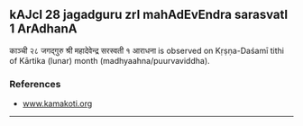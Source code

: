 ## kAJcI 28 jagadguru zrI mahAdEvEndra sarasvatI 1 ArAdhanA

काञ्ची २८ जगद्गुरु श्री महादेवेन्द्र सरस्वती १ आराधना is observed on Kṛṣṇa-Daśamī tithi of Kārtika (lunar) month (madhyaahna/puurvaviddha).


### References
* www.kamakoti.org

---
